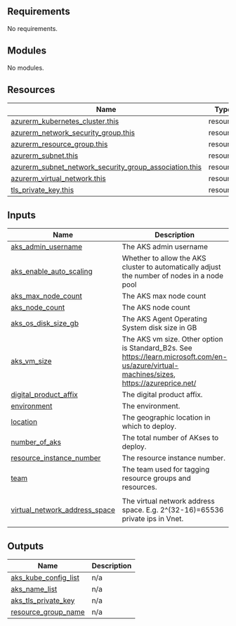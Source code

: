 <!-- BEGIN_TF_DOCS -->
## Requirements

No requirements.

## Modules

No modules.

## Resources

| Name | Type |
|------|------|
| [azurerm_kubernetes_cluster.this](https://registry.terraform.io/providers/hashicorp/azurerm/latest/docs/resources/kubernetes_cluster) | resource |
| [azurerm_network_security_group.this](https://registry.terraform.io/providers/hashicorp/azurerm/latest/docs/resources/network_security_group) | resource |
| [azurerm_resource_group.this](https://registry.terraform.io/providers/hashicorp/azurerm/latest/docs/resources/resource_group) | resource |
| [azurerm_subnet.this](https://registry.terraform.io/providers/hashicorp/azurerm/latest/docs/resources/subnet) | resource |
| [azurerm_subnet_network_security_group_association.this](https://registry.terraform.io/providers/hashicorp/azurerm/latest/docs/resources/subnet_network_security_group_association) | resource |
| [azurerm_virtual_network.this](https://registry.terraform.io/providers/hashicorp/azurerm/latest/docs/resources/virtual_network) | resource |
| [tls_private_key.this](https://registry.terraform.io/providers/hashicorp/tls/latest/docs/resources/private_key) | resource |

## Inputs

| Name | Description | Type | Default | Required |
|------|-------------|------|---------|:--------:|
| <a name="input_aks_admin_username"></a> [aks\_admin\_username](#input\_aks\_admin\_username) | The AKS admin username | `string` | `"azureuser"` | no |
| <a name="input_aks_enable_auto_scaling"></a> [aks\_enable\_auto\_scaling](#input\_aks\_enable\_auto\_scaling) | Whether to allow the AKS cluster to automatically adjust the number of nodes in a node pool | `bool` | `true` | no |
| <a name="input_aks_max_node_count"></a> [aks\_max\_node\_count](#input\_aks\_max\_node\_count) | The AKS max node count | `number` | `2` | no |
| <a name="input_aks_node_count"></a> [aks\_node\_count](#input\_aks\_node\_count) | The AKS node count | `number` | `1` | no |
| <a name="input_aks_os_disk_size_gb"></a> [aks\_os\_disk\_size\_gb](#input\_aks\_os\_disk\_size\_gb) | The AKS Agent Operating System disk size in GB | `string` | `"128"` | no |
| <a name="input_aks_vm_size"></a> [aks\_vm\_size](#input\_aks\_vm\_size) | The AKS vm size. Other option is Standard\_B2s. See https://learn.microsoft.com/en-us/azure/virtual-machines/sizes, https://azureprice.net/ | `string` | `"Standard_B2s"` | no |
| <a name="input_digital_product_affix"></a> [digital\_product\_affix](#input\_digital\_product\_affix) | The digital product affix. | `string` | `"gitopsftw"` | no |
| <a name="input_environment"></a> [environment](#input\_environment) | The environment. | `string` | `"sbx"` | no |
| <a name="input_location"></a> [location](#input\_location) | The geographic location in which to deploy. | `string` | `"West Europe"` | no |
| <a name="input_number_of_aks"></a> [number\_of\_aks](#input\_number\_of\_aks) | The total number of AKses to deploy. | `number` | `1` | no |
| <a name="input_resource_instance_number"></a> [resource\_instance\_number](#input\_resource\_instance\_number) | The resource instance number. | `string` | `"001"` | no |
| <a name="input_team"></a> [team](#input\_team) | The team used for tagging resource groups and resources. | `string` | `"MG Innovators"` | no |
| <a name="input_virtual_network_address_space"></a> [virtual\_network\_address\_space](#input\_virtual\_network\_address\_space) | The virtual network address space. E.g. 2^(32-16)=65536 private ips in Vnet. | `list(string)` | <pre>[<br/>  "10.1.0.0/16"<br/>]</pre> | no |

## Outputs

| Name | Description |
|------|-------------|
| <a name="output_aks_kube_config_list"></a> [aks\_kube\_config\_list](#output\_aks\_kube\_config\_list) | n/a |
| <a name="output_aks_name_list"></a> [aks\_name\_list](#output\_aks\_name\_list) | n/a |
| <a name="output_aks_tls_private_key"></a> [aks\_tls\_private\_key](#output\_aks\_tls\_private\_key) | n/a |
| <a name="output_resource_group_name"></a> [resource\_group\_name](#output\_resource\_group\_name) | n/a |
<!-- END_TF_DOCS -->